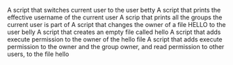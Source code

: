 A script that switches current user to the user betty
A script that prints the effective username of the current user
A scrip that prints all the groups the current user is part of
A script that changes the owner of a file HELLO to the user belly
A script that creates an empty file called hello
A script that adds execute permission to the owner of the hello file
A script that adds execute permission to the owner and the group owner, and read permission to other users, to the file hello
